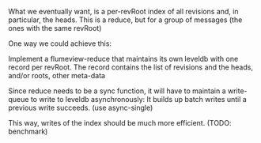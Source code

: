 What we eventually want, is a per-revRoot index of all revisions and, in particular, the heads.
This is a reduce, but for a group of messages (the ones with the same revRoot)

One way we could achieve this:

Implement a flumeview-reduce that maintains its own leveldb with one record per revRoot.
The record contains the list of revisions and the heads, and/or roots, other meta-data

Since reduce needs to be a sync function, it will have to maintain a write-queue to write to leveldb asynchronously: It builds up batch writes until a previous write succeeds. (use async-single)

This way, writes of the index should be much more efficient. (TODO: benchmark)
